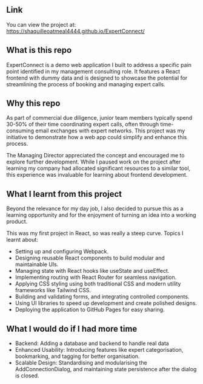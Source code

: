 ## Link
You can view the project at:
https://shaquilleoatmeal4444.github.io/ExpertConnect/ 

## What is this repo
ExpertConnect is a demo web application I built to address a specific pain point identified in my management consulting role. It features a React frontend with dummy data and is designed to showcase the potential for streamlining the process of booking and managing expert calls.

## Why this repo
As part of commercial due diligence, junior team members typically spend 30-50% of their time coordinating expert calls, often through time-consuming email exchanges with expert networks. This project was my initiative to demonstrate how a web app could simplify and enhance this process.

The Managing Director appreciated the concept and encouraged me to explore further development. While I paused work on the project after learning my company had allocated significant resources to a similar tool, this experience was invaluable for learning about frontend development.

## What I learnt from this project
Beyond the relevance for my day job, I also decided to pursue this as a learning opportunity and for the enjoyment of turning an idea into a working product.

This was my first project in React, so was really a steep curve. Topics I learnt about:
- Setting up and configuring Webpack.
- Designing reusable React components to build modular and maintainable UIs.
- Managing state with React hooks like useState and useEffect.
- Implementing routing with React Router for seamless navigation.
- Applying CSS styling using both traditional CSS and modern utility frameworks like Tailwind CSS.
- Building and validating forms, and integrating controlled components.
- Using UI libraries to speed up development and create polished designs.
- Deploying the application to GitHub Pages for easy sharing.

## What I would do if I had more time
- Backend: Adding a database and backend to handle real data 
- Enhanced Usability: Introducing features like expert categorisation, bookmarking, and tagging for better organisation.
- Scalable Design: Standardising and modularising the AddConnectionDialog, and maintaining state persistence after the dialog is closed.
